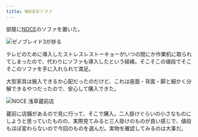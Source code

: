 ```yaml
---
title: NOCEのソファ
---
```

部屋に[NOCE](https://www.noce.co.jp/)のソファを置いた。

![](https://lh4.googleusercontent.com/egh74Quuo7iGtGO75_IWAbLR_2yEBEv7TF2bGlaxmt9vTtpwi31GKmTKX98gunOUcWEOvb937x4CHj_7FcpwD490wBL_bU-P6DkgyBF9njEggV_L4qjwUATRRSguNb7AjXjYt3h4po-IKHqdJxUh6ds "ゼノブレイド3が捗る")

テレビのために導入したストレスレストーキョーがいつの間にか作業机に取られてしまったので、代わりにソファも導入したという経緯。そこそこの値段でそこそこのソファを手に入れられて満足。

大型家具は搬入できるか心配だったのだけど、これは座面・背面・脚と細かく分解できるやつだったので、安心して購入できた。

![](https://lh3.googleusercontent.com/wiOAN697Ob7V5nl4jJCCQ-29lh9q9P3zYHvik6ofD67KVjGv1752ZsXBNdjIhlgPvhZYEo5DXwg49Jt4v7LMEpsn7MZqo0kvJ92uMIk3sE9jflbEYwDUo0zprfZYtbLlpS02mTlJCgvivoK7k-j5o6U "NOCE 浅草蔵前店")

蔵前に店舗があるので見に行って、そこで購入。二人掛けぐらいの小さなものにしようと思っていたものの、実際見てみると三人掛けのものが良い感じで、値段もほぼ変わらないので今回のものを選んだ。実物を確認してみるのは大事だ。
